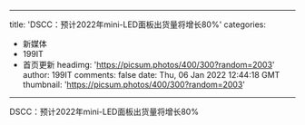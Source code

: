 
---
title: 'DSCC：预计2022年mini-LED面板出货量将增长80%'
categories: 
 - 新媒体
 - 199IT
 - 首页更新
headimg: 'https://picsum.photos/400/300?random=2003'
author: 199IT
comments: false
date: Thu, 06 Jan 2022 12:44:18 GMT
thumbnail: 'https://picsum.photos/400/300?random=2003'
---

<div>   
DSCC：预计2022年mini-LED面板出货量将增长80%  
</div>
            